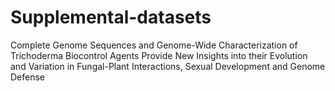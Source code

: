 # Supplemental-datasets
Complete Genome Sequences and Genome-Wide Characterization of Trichoderma Biocontrol Agents Provide New Insights into their Evolution and Variation in Fungal-Plant Interactions, Sexual Development and  Genome Defense
